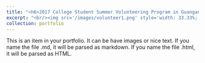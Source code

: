 ```yaml
---
title: "<h6>2017 College Student Summer Volunteering Program in Guangan</h6>"
excerpt: "<br/><img src='/images/volunteer1.png' style='width: 33.33%; height:50px' /><img src='/images/volunteer2.png' style='width: 33.33%; height:50px' /><img src='/images/volunteer3.png' style='width: 33.33%; height:50px' />"
collection: portfolio
---
```


This is an item in your portfolio. It can be have images or nice text. If you name the file .md, it will be parsed as markdown. If you name the file .html, it will be parsed as HTML. 
